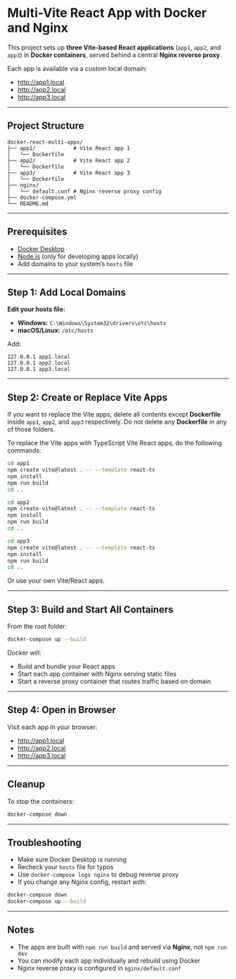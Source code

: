# Multi-Vite React App with Docker and Nginx

This project sets up **three Vite-based React applications** (`app1`, `app2`, and `app3`) in **Docker containers**, served behind a central **Nginx reverse proxy**.

Each app is available via a custom local domain:

- http://app1.local
- http://app2.local
- http://app3.local

---

## Project Structure

```
docker-react-multi-apps/
├── app1/            # Vite React app 1
│   └── Dockerfile
├── app2/            # Vite React app 2
│   └── Dockerfile
├── app3/            # Vite React app 3
│   └── Dockerfile
├── nginx/
│   └── default.conf # Nginx reverse proxy config
├── docker-compose.yml
└── README.md
```

---

## Prerequisites

- [Docker Desktop](https://www.docker.com/products/docker-desktop)
- [Node.js](https://nodejs.org/) (only for developing apps locally)
- Add domains to your system’s `hosts` file

---

## Step 1: Add Local Domains

**Edit your hosts file:**

- **Windows:** `C:\Windows\System32\drivers\etc\hosts`
- **macOS/Linux:** `/etc/hosts`

Add:

```
127.0.0.1 app1.local
127.0.0.1 app2.local
127.0.0.1 app3.local
```

---

## Step 2: Create or Replace Vite Apps

If you want to replace the Vite apps, delete all contents except **Dockerfile** inside `app1`, `app2`, and `app3` respectively. Do not delete any **Dockerfile** in any of those folders.

To replace the Vite apps with TypeScript Vite React apps, do the following commands:

```bash
cd app1
npm create vite@latest . -- --template react-ts
npm install
npm run build
cd ..

cd app2
npm create vite@latest . -- --template react-ts
npm install
npm run build
cd ..

cd app3
npm create vite@latest . -- --template react-ts
npm install
npm run build
cd ..
```

Or use your own Vite/React apps.

---

## Step 3: Build and Start All Containers

From the root folder:

```bash
docker-compose up --build
```

Docker will:

- Build and bundle your React apps
- Start each app container with Nginx serving static files
- Start a reverse proxy container that routes traffic based on domain

---

## Step 4: Open in Browser

Visit each app in your browser:

- http://app1.local
- http://app2.local
- http://app3.local

---

## Cleanup

To stop the containers:

```bash
docker-compose down
```

---

## Troubleshooting

- Make sure Docker Desktop is running
- Recheck your `hosts` file for typos
- Use `docker-compose logs nginx` to debug reverse proxy
- If you change any Nginx config, restart with:

```bash
docker-compose down
docker-compose up --build
```

---

## Notes

- The apps are built with `npm run build` and served via **Nginx**, not `npm run dev`
- You can modify each app individually and rebuild using Docker
- Nginx reverse proxy is configured in `nginx/default.conf`
